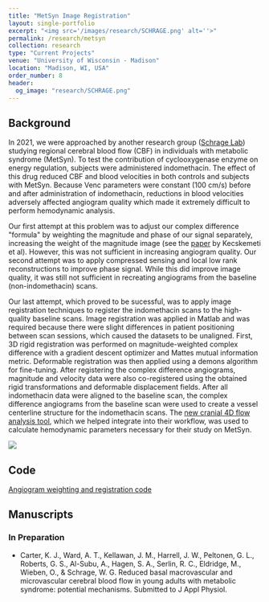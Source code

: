 ```yaml
---
title: "MetSyn Image Registration"
layout: single-portfolio
excerpt: "<img src='/images/research/SCHRAGE.png' alt=''>"
permalink: /research/metsyn
collection: research
type: "Current Projects"
venue: "University of Wisconsin - Madison"
location: "Madison, WI, USA"
order_number: 8
header: 
  og_image: "research/SCHRAGE.png"
---
```


Background
------
In 2021, we were approached by another research group ([Schrage Lab](https://cvrc.wisc.edu/staff/schrage-william/)) studying regional cerebral blood flow (CBF) in individuals with metabolic syndrome (MetSyn). To test the contribution of cyclooxygenase enzyme on energy regulation, subjects were administered indomethacin. The effect of this drug reduced CBF and blood velocities in both controls and subjects with MetSyn. Because Venc parameters were constant (100 cm/s) before and after administration of indomethacin, reductions in blood velocities adversely affected angiogram quality which made it extremely difficult to perform hemodynamic analysis.

Our first attempt at this problem was to adjust our complex difference "formula" by weighting the magnitude and phase of our signal separately, increasing the weight of the magnitude image (see the [paper](https://onlinelibrary.wiley.com/doi/full/10.1002/jmri.23501) by Kecskemeti et al). However, this was not sufficient in increasing angiogram quality. Our second attempt was to apply compressed sensing and local low rank reconstructions to improve phase signal. While this did improve image quality, it was still not sufficient in recreating angiograms from the baseline (non-indomethacin) scans. 

Our last attempt, which proved to be sucessful, was to apply image registration techniques to register the indomethacin scans to the high-quality baseline scans. Image registration was applied in Matlab and was required because there were slight differences in patient positioning between scan sessions, which caused the datasets to be unaligned. First, 3D rigid registration was performed on magnitude-weighted complex difference with a gradient descent optimizer and Mattes mutual information metric. Deformable registration was then applied using a demons algorithm for fine-tuning. After registering the complex difference angiograms, magnitude and velocity data were also co-registered using the obtained rigid transformations and deformable displacement fields. After all indomethacin data were aligned to the baseline scan, the complex difference angiograms from the baseline scan were used to create a vessel centerline structure for the indomethacin scans. The [new cranial 4D flow analysis tool](/_research/QVT), which we helped integrate into their workflow, was used to calculate hemodynamic parameters necessary for their study on MetSyn. 

![](/images/research/SCHRAGE.png)

Code
------
[Angiogram weighting and registration code](/files/research/MetSyn_registration_code.zip)

Manuscripts
------
### In Preparation
* Carter, K. J., Ward, A. T., Kellawan, J. M., Harrell, J. W., Peltonen, G. L., Roberts, G. S., Al-Subu, A., Hagen, S. A., Serlin, R. C., Eldridge, M., Wieben, O., & Schrage, W. G. Reduced basal macrovascular and microvascular cerebral blood flow in young adults with metabolic syndrome: potential mechanisms. Submitted to J Appl Physiol.
